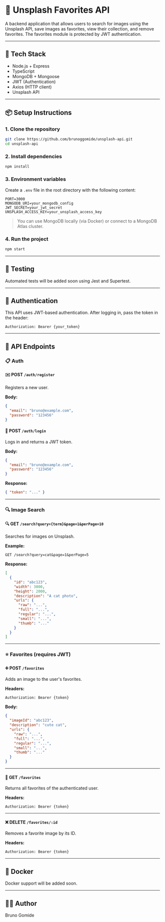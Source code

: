 # 📸 Unsplash Favorites API

A backend application that allows users to search for images using the Unsplash API, save images as favorites, view their collection, and remove favorites. The favorites module is protected by JWT authentication.

---

## 🚀 Tech Stack

* Node.js + Express
* TypeScript
* MongoDB + Mongoose
* JWT (Authentication)
* Axios (HTTP client)
* Unsplash API

---

## 📦 Setup Instructions

### 1. Clone the repository

```bash
git clone https://github.com/brunoggomide/unsplash-api.git
cd unsplash-api
```

### 2. Install dependencies

```bash
npm install
```

### 3. Environment variables

Create a `.env` file in the root directory with the following content:

```env
PORT=3000
MONGODB_URI=your_mongodb_config
JWT_SECRET=your_jwt_secret
UNSPLASH_ACCESS_KEY=your_unsplash_access_key
```

> You can use MongoDB locally (via Docker) or connect to a MongoDB Atlas cluster.

### 4. Run the project

```bash
npm start
```

---

## 🧪 Testing

Automated tests will be added soon using Jest and Supertest.

---

## 🔐 Authentication

This API uses JWT-based authentication. After logging in, pass the token in the header:

```
Authorization: Bearer {your_token}
```

---

## 📛 API Endpoints

### 📋 Auth

#### ✉️ POST `/auth/register`

Registers a new user.

**Body:**

```json
{
  "email": "bruno@example.com",
  "password": "123456"
}
```

#### 🔐 POST `/auth/login`

Logs in and returns a JWT token.

**Body:**

```json
{
  "email": "bruno@example.com",
  "password": "123456"
}
```

**Response:**

```json
{ "token": "..." }
```

---

### 🔍 Image Search

#### 🔍 GET `/search?query={term}&page=1&perPage=10`

Searches for images on Unsplash.

**Example:**

```
GET /search?query=cat&page=1&perPage=5
```

**Response:**

```json
[
  {
    "id": "abc123",
    "width": 3000,
    "height": 2000,
    "description": "A cat photo",
    "urls": {
      "raw": "...",
      "full": "...",
      "regular": "...",
      "small": "...",
      "thumb": "..."
    }
  }
]
```

---

### ⭐ Favorites (requires JWT)

#### ➕ POST `/favorites`

Adds an image to the user's favorites.

**Headers:**

```
Authorization: Bearer {token}
```

**Body:**

```json
{
  "imageId": "abc123",
  "description": "cute cat",
  "urls": {
    "raw": "...",
    "full": "...",
    "regular": "...",
    "small": "...",
    "thumb": "..."
  }
}
```

---

#### 🔎 GET `/favorites`

Returns all favorites of the authenticated user.

**Headers:**

```
Authorization: Bearer {token}
```

---

#### ❌ DELETE `/favorites/:id`

Removes a favorite image by its ID.

**Headers:**

```
Authorization: Bearer {token}
```

---

## 🐳 Docker

Docker support will be added soon.

---

## 👨‍💼 Author

Bruno Gomide
